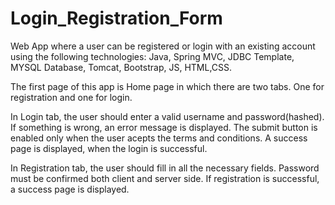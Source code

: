 # Login_Registration_Form

Web App where a user can be registered or login with an existing account using the following technologies: Java, Spring MVC, JDBC Template, MYSQL Database, Tomcat, Bootstrap, JS, HTML,CSS.

The first page of this app is Home page in which there are two tabs. One for registration and one for login. 

In Login tab, the user should enter a valid username and password(hashed). If something is wrong, an error message is displayed. The submit button is enabled only when the user acepts the terms and conditions. A success page is displayed, when the login is successful.

In Registration tab, the user should fill in all the necessary fields. Password must be confirmed both client and server side.
If registration is successful, a success page is displayed.
